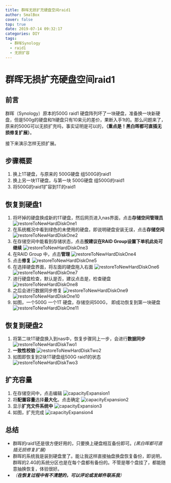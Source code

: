 ```yaml
---
title: 群晖无损扩充硬盘空间raid1
author: SmalBox
cover: false
top: true
date: 2019-07-14 09:32:17
categories: DIY
tags:
  - 群晖Synology
  - raid1
  - 无损扩容
---
```

# 群晖无损扩充硬盘空间raid1

## **前言**

群晖（Synology）原本的500G raid1 硬盘阵列坏了一块硬盘，准备换一块新硬盘，但是500g的硬盘和1t硬盘只有10来元的差价，果断入手1t的。那么问题来了，原来的500G可以无损扩充吗，事实证明是可以的，**（重点是！黑白晖都可直插无损修复扩展）**。

接下来演示怎样无损扩展。

## **步骤概要**

   1. 换上1T硬盘，与原来的 500G硬盘 组500G的raid1
   2. 换上另一块1T硬盘，与第一块 500G硬盘 组500G的raid1
   3. 将500G的raid1扩容到1T的raid1

## **恢复到硬盘1**

   1. 将坏掉的硬盘换成新的1T硬盘，然后网页进入nas界面，点击**存储空间管理员**
       ![restoreToNewHardDiskOne1](restoreToNewHardDiskOne1.png)
   2. 在系统概况中看到绿色的未使用的硬盘，即说明硬盘安装无误，点击**存储空间**
       ![restoreToNewHardDiskOne2](restoreToNewHardDiskOne2.png)
   3. 在存储空间中能看到存储状态，点击**按建议在RAID Group设置下单机此处可继续**
       ![restoreToNewHardDiskOne3](restoreToNewHardDiskOne3.png)
   4. 在RAID Group 中，点击**管理**
       ![restoreToNewHardDiskOne4](restoreToNewHardDiskOne4.png)
   5. 点击**修复**
       ![restoreToNewHardDiskOne5](restoreToNewHardDiskOne5.png)
   6. 在选择硬盘界面，将左面的硬盘拖入右面
       ![restoreToNewHardDiskOne6](restoreToNewHardDiskOne6.png)
       ![restoreToNewHardDiskOne7](restoreToNewHardDiskOne7.png)
   7. 进行硬盘检查，默认是否，建议点击是，检查硬盘
       ![restoreToNewHardDiskOne8](restoreToNewHardDiskOne8.png)
   8. 之后会进行数据同步修复
       ![restoreToNewHardDiskOne9](restoreToNewHardDiskOne9.png)
       ![restoreToNewHardDiskOne10](restoreToNewHardDiskOne10.png)
   9. 如图，一个500G 一个1T 硬盘，存储空间500G， 即成功恢复到第一块硬盘
       ![restoreToNewHardDiskOne11](restoreToNewHardDiskOne11.png)

## **恢复到硬盘2**

   1. 将第二块1T硬盘换入到nas中，恢复步骤同上一步，会进行**数据同步**
       ![restoreToNewHardDiskTwo1](restoreToNewHardDiskTwo1.png)
   2. **一致性校验**
       ![restoreToNewHardDiskTwo2](restoreToNewHardDiskTwo2.png)
   3. 如图即恢复到2块1T硬盘组500G raid1的状态
       ![restoreToNewHardDiskTwo3](restoreToNewHardDiskTwo3.png)

## **扩充容量**

   1. 在存储空间中，点击编辑
       ![capacityExpansion1](capacityExpansion1.png)
   2. 将**配置容量**选择**最大化**，点击确定
       ![capacityExpansion2](capacityExpansion2.png)
   3. 显示**扩充文件系统中**
       ![capacityExpansion3](capacityExpansion3.png)
   4. 如图，扩充完成
       ![capacityExpansion4](capacityExpansion4.png)

## **总结**

   - 群晖的raid1还是很方便好用的，只要换上硬盘相互备份即可。*(黑白晖都可直插无损修复扩展)*
   - 群晖的系统我是装到硬盘里了。能让我这样直接抽盘换盘恢复备份，即说明，群晖的2.4G的系统分区也是在每个盘都有备份的。不管是哪个盘挂了，都能随意抽换恢复，体验很好。
   - *（**在恢复过程中有不清楚的，可以评论或发邮件联系我**）*